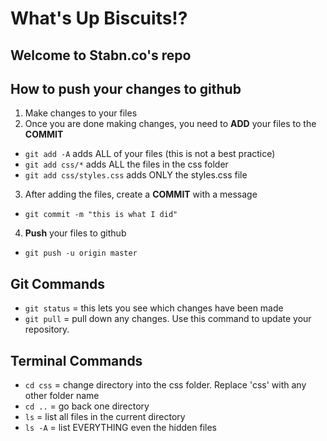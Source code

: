# What's Up Biscuits!?
## Welcome to Stabn.co's repo

## How to push your changes to github
1. Make changes to your files
2. Once you are done making changes, you need to **ADD** your files to the **COMMIT**
  * `git add -A` adds ALL of your files (this is not a best practice)
  * `git add css/*` adds ALL the files in the css folder
  * `git add css/styles.css` adds ONLY the styles.css file
3. After adding the files, create a **COMMIT** with a message
  * `git commit -m "this is what I did"`
4. **Push** your files to github
  * `git push -u origin master`


## Git Commands
* `git status` = this lets you see which changes have been made
* `git pull` = pull down any changes. Use this command to update your repository.

## Terminal Commands
* `cd css` = change directory into the css folder. Replace 'css' with any other folder name
* `cd ..` = go back one directory
* `ls` = list all files in the current directory
* `ls -A` = list EVERYTHING even the hidden files
